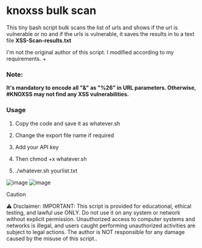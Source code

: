 # knoxss bulk scan

This tiny bash script bulk scans the list of urls and shows if the url is vulnerable or no and if the urls is vulnerable, it saves the results in to a text file **XSS-Scan-results.txt**

I'm not the original author of this script. I modified according to my requirements. +

### Note: 
**It's mandatory to encode all "&" as "%26" in URL  parameters. Otherwise, #KNOXSS may not find any XSS vulnerabilities.**

### Usage
1. Copy the code and save it as whatever.sh
2. Change the export file name if required
3. Add your API key
4. Then chmod +x whatever.sh

5. ./whatever.sh yourlist.txt

![image](https://github.com/ifconfig-me/knoxss-bulk-scan/assets/25315805/b4e7ef55-0873-4714-afbf-e3bee8a843eb)
![image](https://github.com/ifconfig-me/knoxss-bulk-scan/assets/25315805/1e08c93a-2bf5-46cc-9f7a-fbe442a2627e)

> [!CAUTION]
> ⚠️ Disclaimer:
> IMPORTANT: This script is provided for educational, ethical testing, and lawful use ONLY. Do not use it on any system or network without explicit permission. Unauthorized access to computer systems and networks is illegal, and users caught performing unauthorized activities are subject to legal actions. The author is NOT responsible for any damage caused by the misuse of this script..





